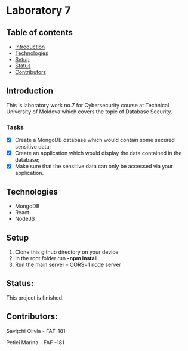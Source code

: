 # Laboratory 7 

## Table of contents
* [Introduction](#introduction)
* [Technologies](#technologies)
* [Setup](#setup)
* [Status](#status)
* [Contributors](#contributors)

## Introduction

This is laboratory work no.7 for Cybersecurity course at Technical University of Moldova which covers the topic of Database Security.

### Tasks
- [x] Create a MongoDB database which would contain some secured sensitive data;
- [x] Create an application which would display the data contained in the database;
- [x] Make sure that the sensitive data can only be accessed via your application.

## Technologies

* MongoDB
* React
* NodeJS

## Setup

1. Clone this github directory on your device
2. In the root folder run **-npm install**
3. Run the main server - CORS=1 node server

## Status:
This project is finished.

## Contributors:
Savițchi Olivia - FAF-181

Peticî Marina - FAF -181
